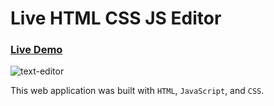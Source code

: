 # Live HTML CSS JS Editor
### [Live Demo](https://kevinallen4325.github.io/Live-HTML-CSS-JS-Editor/)

![text-editor](https://cloud.githubusercontent.com/assets/26398311/26280897/fa9aad8c-3daa-11e7-99be-1a36818cc5dc.png)

This web application was built  with `HTML`, `JavaScript`, and `CSS`.

